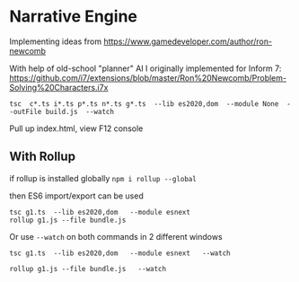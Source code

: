 # Narrative Engine

Implementing ideas from https://www.gamedeveloper.com/author/ron-newcomb

With help of old-school "planner" AI I originally implemented for Inform 7: https://github.com/i7/extensions/blob/master/Ron%20Newcomb/Problem-Solving%20Characters.i7x

`tsc  c*.ts i*.ts p*.ts n*.ts g*.ts  --lib es2020,dom  --module None  --outFile build.js  --watch`

Pull up index.html, view F12 console

## With Rollup

if rollup is installed globally `npm i rollup --global`

then ES6 import/export can be used

```
tsc g1.ts  --lib es2020,dom   --module esnext
rollup g1.js --file bundle.js
```

Or use `--watch` on both commands in 2 different windows

`tsc g1.ts  --lib es2020,dom   --module esnext   --watch`

`rollup g1.js --file bundle.js   --watch`
